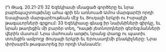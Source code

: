(Դ Թագ. 20.21-21)
32 Եզեկիասի մնացած գործերը եւ նրա բարեպաշտութիւնը ահա գրի են առնուած Ամոս մարգարէի որդի Եսայիասի մարգարէութեան մէջ եւ Յուդայի երկրի ու Իսրայէլի թագաւորների գրքում: 33 Եզեկիասը գնաց իր նախնիների գիրկը, եւ նրան թաղեցին մի բարձր տեղ, Դաւթի յետնորդների գերեզմանների վերին մասում: Նրա մահուան առթիւ նրանց փառք ու պատիւ տուեցին ամբողջ Յուդայի երկրի եւ Երուսաղէմի բնակիչները:
Նրա փոխարէն թագաւորեց իր որդի Մանասէն:
